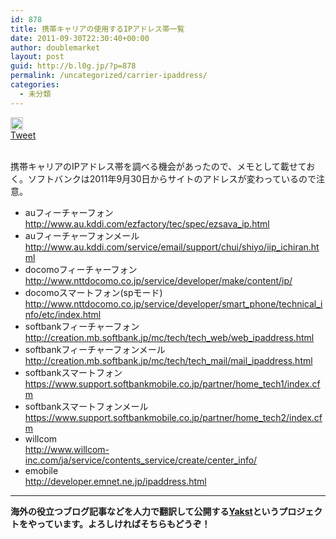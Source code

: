 ```yaml
---
id: 878
title: 携帯キャリアの使用するIPアドレス帯一覧
date: 2011-09-30T22:30:40+00:00
author: doublemarket
layout: post
guid: http://b.l0g.jp/?p=878
permalink: /uncategorized/carrier-ipaddress/
categories:
  - 未分類
---
```

<div class='wp_social_bookmarking_light'>
  <div class="wsbl_hatena_button">
    <a href="http://b.hatena.ne.jp/entry/http://b.l0g.jp/uncategorized/carrier-ipaddress/" class="hatena-bookmark-button" data-hatena-bookmark-title="携帯キャリアの使用するIPアドレス帯一覧" data-hatena-bookmark-layout="standard" title="このエントリーをはてなブックマークに追加"> <img src="//b.hatena.ne.jp/images/entry-button/button-only@2x.png" alt="このエントリーをはてなブックマークに追加" width="20" height="20" style="border: none;" /></a>
  </div>
  
  <div class="wsbl_facebook_like">
    <div id="fb-root">
    </div><fb:like href="http://b.l0g.jp/uncategorized/carrier-ipaddress/" layout="button_count" action="like" width="100" share="false" show_faces="false" ></fb:like>
  </div>
  
  <div class="wsbl_twitter">
    <a href="https://twitter.com/share" class="twitter-share-button"{count} data-url="http://b.l0g.jp/uncategorized/carrier-ipaddress/" data-text="携帯キャリアの使用するIPアドレス帯一覧" data-via="dblmkt " data-lang="ja">Tweet</a>
  </div>
  
  <div class="wsbl_google_plus_one">
    <g:plusone size="medium" annotation="none" href="http://b.l0g.jp/uncategorized/carrier-ipaddress/" ></g:plusone>
  </div>
</div>

<br class='wp_social_bookmarking_light_clear' />

携帯キャリアのIPアドレス帯を調べる機会があったので、メモとして載せておく。ソフトバンクは2011年9月30日からサイトのアドレスが変わっているので注意。

  * auフィーチャーフォン  
    <a href="http://www.au.kddi.com/ezfactory/tec/spec/ezsava_ip.html" target="_blank">http://www.au.kddi.com/ezfactory/tec/spec/ezsava_ip.html</a>
  * auフィーチャーフォンメール  
    <a href="http://www.au.kddi.com/service/email/support/chui/shiyo/iip_ichiran.html " target="_blank">http://www.au.kddi.com/service/email/support/chui/shiyo/iip_ichiran.html</a>
  * docomoフィーチャーフォン  
    <a href="http://www.nttdocomo.co.jp/service/developer/make/content/ip/ " target="_blank">http://www.nttdocomo.co.jp/service/developer/make/content/ip/</a>
  * docomoスマートフォン(spモード)  
    <a href="http://www.nttdocomo.co.jp/service/developer/smart_phone/technical_info/etc/index.html " target="_blank">http://www.nttdocomo.co.jp/service/developer/smart_phone/technical_info/etc/index.html</a>
  * softbankフィーチャーフォン  
    <a href="http://creation.mb.softbank.jp/mc/tech/tech_web/web_ipaddress.html " target="_blank">http://creation.mb.softbank.jp/mc/tech/tech_web/web_ipaddress.html</a>
  * softbankフィーチャーフォンメール  
    <a href="http://creation.mb.softbank.jp/mc/tech/tech_mail/mail_ipaddress.html " target="_blank">http://creation.mb.softbank.jp/mc/tech/tech_mail/mail_ipaddress.html</a>
  * softbankスマートフォン  
    <a href="https://www.support.softbankmobile.co.jp/partner/home_tech1/index.cfm " target="_blank">https://www.support.softbankmobile.co.jp/partner/home_tech1/index.cfm</a>
  * softbankスマートフォンメール  
    <a href="https://www.support.softbankmobile.co.jp/partner/home_tech2/index.cfm " target="_blank">https://www.support.softbankmobile.co.jp/partner/home_tech2/index.cfm</a>
  * willcom  
    <a href="http://www.willcom-inc.com/ja/service/contents_service/create/center_info/ " target="_blank">http://www.willcom-inc.com/ja/service/contents_service/create/center_info/</a>
  * emobile  
     <a href="http://developer.emnet.ne.jp/ipaddress.html" target="_blank">http://developer.emnet.ne.jp/ipaddress.html</a>

* * *

**海外の役立つブログ記事などを人力で翻訳して公開する[Yakst](https://yakst.com/ja)というプロジェクトをやっています。よろしければそちらもどうぞ！**